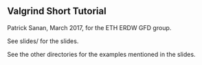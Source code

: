 Valgrind Short Tutorial
-----------------------
Patrick Sanan, March 2017, for the ETH ERDW GFD group.

See slides/ for the slides.

See the other directories for the examples mentioned in the slides.
